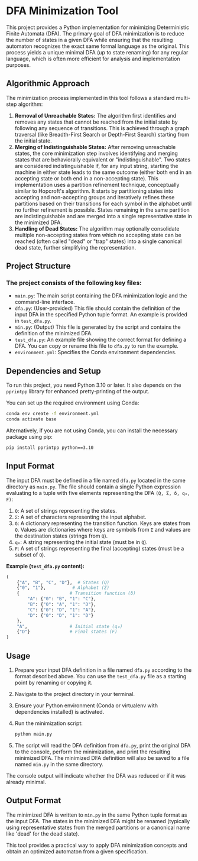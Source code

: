 # DFA Minimization Tool

This project provides a Python implementation for minimizing Deterministic Finite Automata (DFA). The primary goal of DFA minimization is to reduce the number of states in a given DFA while ensuring that the resulting automaton recognizes the exact same formal language as the original. This process yields a unique minimal DFA (up to state renaming) for any regular language, which is often more efficient for analysis and implementation purposes.

## Algorithmic Approach

The minimization process implemented in this tool follows a standard multi-step algorithm:

1.  **Removal of Unreachable States:** The algorithm first identifies and removes any states that cannot be reached from the initial state by following any sequence of transitions. This is achieved through a graph traversal (like Breadth-First Search or Depth-First Search) starting from the initial state.
2.  **Merging of Indistinguishable States:** After removing unreachable states, the core minimization step involves identifying and merging states that are behaviorally equivalent or "indistinguishable". Two states are considered indistinguishable if, for any input string, starting the machine in either state leads to the same outcome (either both end in an accepting state or both end in a non-accepting state). This implementation uses a partition refinement technique, conceptually similar to Hopcroft's algorithm. It starts by partitioning states into accepting and non-accepting groups and iteratively refines these partitions based on their transitions for each symbol in the alphabet until no further refinement is possible. States remaining in the same partition are indistinguishable and are merged into a single representative state in the minimized DFA.
3.  **Handling of Dead States:** The algorithm may optionally consolidate multiple non-accepting states from which no accepting state can be reached (often called "dead" or "trap" states) into a single canonical dead state, further simplifying the representation.

## Project Structure

### The project consists of the following key files:

*   `main.py`: The main script containing the DFA minimization logic and the command-line interface.
*   `dfa.py`: (User-provided) This file should contain the definition of the input DFA in the specified Python tuple format. An example is provided in `test_dfa.py`.
*   `min.py`: (Output) This file is generated by the script and contains the definition of the minimized DFA.
*   `test_dfa.py`: An example file showing the correct format for defining a DFA. You can copy or rename this file to `dfa.py` to run the example.
*   `environment.yml`: Specifies the Conda environment dependencies.

## Dependencies and Setup

To run this project, you need Python 3.10 or later. It also depends on the `pprintpp` library for enhanced pretty-printing of the output.

You can set up the required environment using Conda:

```bash
conda env create -f environment.yml
conda activate base
```

Alternatively, if you are not using Conda, you can install the necessary package using pip:

```bash
pip install pprintpp python==3.10
```

## Input Format

The input DFA must be defined in a file named `dfa.py` located in the same directory as `main.py`. The file should contain a single Python expression evaluating to a tuple with five elements representing the DFA `(Q, Σ, δ, q₀, F)`:

1.  `Q`: A set of strings representing the states.
2.  `Σ`: A set of characters representing the input alphabet.
3.  `δ`: A dictionary representing the transition function. Keys are states from `Q`. Values are dictionaries where keys are symbols from `Σ` and values are the destination states (strings from `Q`).
4.  `q₀`: A string representing the initial state (must be in `Q`).
5.  `F`: A set of strings representing the final (accepting) states (must be a subset of `Q`).

**Example (`test_dfa.py` content):**

```python
(
    {"A", "B", "C", "D"},  # States (Q)
    {"0", "1"},          # Alphabet (Σ)
    {                   # Transition function (δ)
        "A": {"0": "B", "1": "C"},
        "B": {"0": "A", "1": "D"},
        "C": {"0": "D", "1": "A"},
        "D": {"0": "D", "1": "D"}
    },
    "A",                # Initial state (q₀)
    {"D"}               # Final states (F)
)
```

## Usage

1.  Prepare your input DFA definition in a file named `dfa.py` according to the format described above. You can use the `test_dfa.py` file as a starting point by renaming or copying it.
2.  Navigate to the project directory in your terminal.
3.  Ensure your Python environment (Conda or virtualenv with dependencies installed) is activated.
4.  Run the minimization script:

    ```bash
    python main.py
    ```

5.  The script will read the DFA definition from `dfa.py`, print the original DFA to the console, perform the minimization, and print the resulting minimized DFA. The minimized DFA definition will also be saved to a file named `min.py` in the same directory.

The console output will indicate whether the DFA was reduced or if it was already minimal.

## Output Format

The minimized DFA is written to `min.py` in the same Python tuple format as the input DFA. The states in the minimized DFA might be renamed (typically using representative states from the merged partitions or a canonical name like 'dead' for the dead state).

This tool provides a practical way to apply DFA minimization concepts and obtain an optimized automaton from a given specification.

